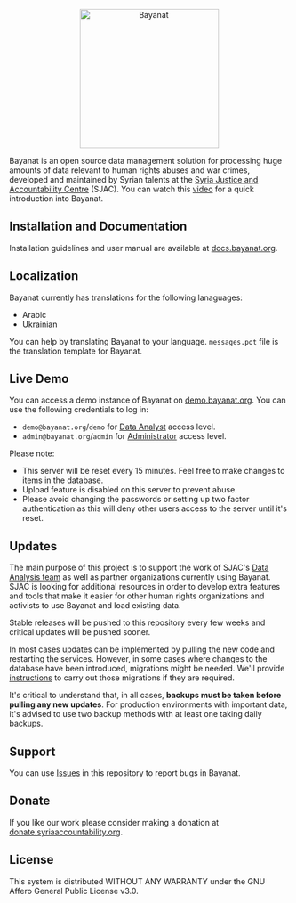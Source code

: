 <p align="center">
  <a href="https://bayanat.org" target="_blank">
    <img alt="Bayanat" width="250" src="enferno/static/img/bayanat-h-v2.svg">
  </a>
</p>

Bayanat is an open source data management solution for processing huge amounts of data relevant to human rights abuses and war crimes, developed and maintained by Syrian talents at the [Syria Justice and Accountability Centre](https://syriaaccountability.org/) (SJAC). You can watch this [video](https://www.youtube.com/watch?v=thCkihoXAk0) for a quick introduction into Bayanat.

Installation and Documentation
------------------------------
Installation guidelines and user manual are available at [docs.bayanat.org](https://docs.bayanat.org/).

Localization
------------
Bayanat currently has translations for the following lanaguages:
- Arabic
- Ukrainian

You can help by translating Bayanat to your language. `messages.pot` file is the translation template for Bayanat.

Live Demo
---------
You can access a demo instance of Bayanat on [demo.bayanat.org](https://demo.bayanat.org/). You can use the following credentials to log in:

- `demo@bayanat.org`/`demo` for [Data Analyst](https://docs.bayanat.org/en/users-groups#data-analyst-da) access level.
- `admin@bayanat.org`/`admin` for [Administrator](https://docs.bayanat.org/en/users-groups#administrator) access level. 

Please note:
- This server will be reset every 15 minutes. Feel free to make changes to items in the database.
- Upload feature is disabled on this server to prevent abuse.
- Please avoid changing the passwords or setting up two factor authentication as this will deny other users access to the server until it's reset.

Updates
-------
The main purpose of this project is to support the work of SJAC's [Data Analysis team](https://syriaaccountability.org/what-we-do/) as well as partner organizations currently using Bayanat. SJAC is looking for additional resources in order to develop extra features and tools that make it easier for other human rights organizations and activists to use Bayanat and load existing data.

Stable releases will be pushed to this repository every few weeks and critical updates will be pushed sooner.

In most cases updates can be implemented by pulling the new code and restarting the services. However, in some cases where changes to the database have been introduced, migrations might be needed. We'll provide [instructions](https://github.com/sjacorg/bayanat/releases) to carry out those migrations if they are required.

It's critical to understand that, in all cases, **backups must be taken before pulling any new updates**. For production environments with important data, it's advised to use two backup methods with at least one taking daily backups.

Support
-------
You can use [Issues](https://github.com/sjacorg/bayanat/issues) in this repository to report bugs in Bayanat.

Donate
-------
If you like our work please consider making a donation at [donate.syriaaccountability.org](https://donate.syriaaccountability.org/).

License
-------------
This system is distributed WITHOUT ANY WARRANTY under the GNU Affero General Public License v3.0.
